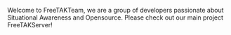 Welcome to FreeTAKTeam, we are a group of developers passionate about Situational Awareness and Opensource. Please check out our main project FreeTAKServer!
